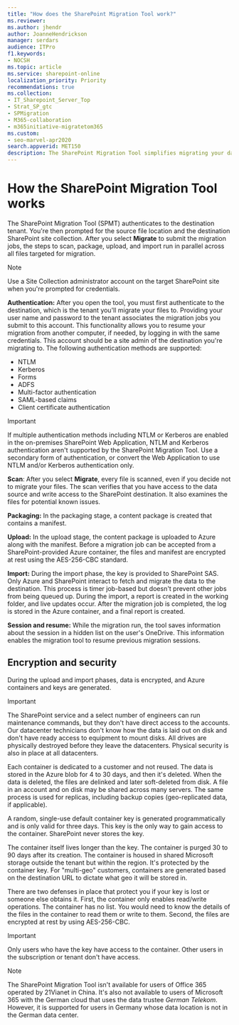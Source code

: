 ```yaml
---
title: "How does the SharePoint Migration Tool work?"
ms.reviewer: 
ms.author: jhendr
author: JoanneHendrickson
manager: serdars
audience: ITPro
f1.keywords:
- NOCSH
ms.topic: article
ms.service: sharepoint-online
localization_priority: Priority
recommendations: true
ms.collection: 
- IT_Sharepoint_Server_Top
- Strat_SP_gtc
- SPMigration
- M365-collaboration
- m365initiative-migratetom365
ms.custom:
- seo-marvel-apr2020
search.appverid: MET150
description: The SharePoint Migration Tool simplifies migrating your data from on-premises SharePoint Server document libraries and local file shares to SharePoint in Microsoft 365.
---
```


# How the SharePoint Migration Tool works

 The SharePoint Migration Tool (SPMT) authenticates to the destination tenant. You're then prompted for the source file location and the destination SharePoint site collection. After you select **Migrate** to submit the migration jobs, the steps to scan, package, upload, and import run in parallel across all files targeted for migration.
 
>[!Note]
> Use a Site Collection administrator account on the target SharePoint site when you're prompted for credentials.
  
**Authentication:** After you open the tool, you must first authenticate to the destination, which is the tenant you'll migrate your files to. Providing your user name and password to the tenant associates the migration jobs you submit to this account. This functionality allows you to resume your migration from another computer, if needed, by logging in with the same credentials. This account should be a site admin of the destination you're migrating to. The following authentication methods are supported:

- NTLM
- Kerberos
- Forms
- ADFS
- Multi-factor authentication
- SAML-based claims
- Client certificate authentication

> [!IMPORTANT] 
> If multiple authentication methods including NTLM or Kerberos are enabled in the on-premises SharePoint Web Application, NTLM and Kerberos authentication aren't supported by the SharePoint Migration Tool. Use a secondary form of authentication, or convert the Web Application to use NTLM and/or Kerberos authentication only.
    
**Scan**: After you select **Migrate**, every file is scanned, even if you decide not to migrate your files. The scan verifies that you have access to the data source and write access to the SharePoint destination. It also examines the files for potential known issues.

**Packaging:** In the packaging stage, a content package is created that contains a manifest.
 
**Upload:** In the upload stage, the content package is uploaded to Azure along with the manifest. Before a migration job can be accepted from a SharePoint-provided Azure container, the files and manifest are encrypted at rest using the AES-256-CBC standard.
  
**Import:** During the import phase, the key is provided to SharePoint SAS. Only Azure and SharePoint interact to fetch and migrate the data to the destination. This process is timer job-based but doesn't prevent other jobs from being queued up. During the import, a report is created in the working folder, and live updates occur. After the migration job is completed, the log is stored in the Azure container, and a final report is created.

**Session and resume:** While the migration run, the tool saves information about the session in a hidden list on the user's OneDrive. This information enables the migration tool to resume previous migration sessions.
    
## Encryption and security

During the upload and import phases, data is encrypted, and Azure containers and keys are generated.
  
> [!IMPORTANT]
> The SharePoint service and a select number of engineers can run maintenance commands, but they don't have direct access to the accounts. Our datacenter technicians don't know how the data is laid out on disk and don't have ready access to equipment to mount disks. All drives are physically destroyed before they leave the datacenters. Physical security is also in place at all datacenters.
  
Each container is dedicated to a customer and not reused. The data is stored in the Azure blob for 4 to 30 days, and then it's deleted. When the data is deleted, the files are delinked and later soft-deleted from disk. A file in an account and on disk may be shared across many servers. The same process is used for replicas, including backup copies (geo-replicated data, if applicable).
  
A random, single-use default container key is generated programmatically and is only valid for three days. This key is the only way to gain access to the container. SharePoint never stores the key.
  
The container itself lives longer than the key. The container is purged 30 to 90 days after its creation. The container is housed in shared Microsoft storage outside the tenant but within the region. It's protected by the container key. For "multi-geo" customers, containers are generated based on the destination URL to dictate what geo it will be stored in.
  
There are two defenses in place that protect you if your key is lost or someone else obtains it. First, the container only enables read/write operations. The container has no list. You would need to know the details of the files in the container to read them or write to them. Second, the files are encrypted at rest by using AES-256-CBC.

> [!IMPORTANT]
> Only users who have the key have access to the container. Other users in the subscription or tenant don't have access.
  
>[!NOTE]
>The SharePoint Migration Tool isn't available for users of Office 365 operated by 21Vianet in China. It's also not available to users of Microsoft 365 with the German cloud that uses the data trustee *German Telekom*. However, it is supported for users in Germany whose data location is not in the German data center.
